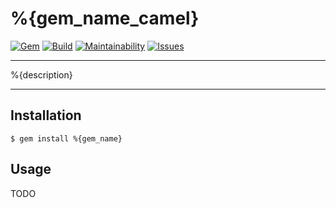 %{gem_name_camel}
==================================================

[![Gem](https://img.shields.io/gem/v/%{gem_name}.svg?style=flat-square)](https://rubygems.org/gems/%{gem_name})
[![Build](https://img.shields.io/travis/DannyBen/%{gem_name}.svg?style=flat-square)](https://travis-ci.org/DannyBen/%{gem_name})
[![Maintainability](https://img.shields.io/codeclimate/maintainability/DannyBen/%{gem_name}.svg?style=flat-square)](https://codeclimate.com/github/DannyBen/%{gem_name})
[![Issues](https://img.shields.io/codeclimate/issues/github/DannyBen/%{gem_name}.svg?style=flat-square)](https://codeclimate.com/github/DannyBen/%{gem_name})

---

%{description}

---

Installation
--------------------------------------------------

    $ gem install %{gem_name}



Usage
--------------------------------------------------

TODO

